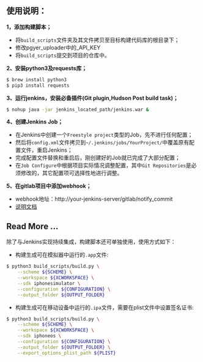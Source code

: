 ## 使用说明：

**1，添加构建脚本；**

- 将`build_scripts`文件夹及其文件拷贝至目标构建代码库的根目录下；
- 修改pgyer_uploader中的_API_KEY
- 将`build_scripts`提交到项目的仓库中。

**2、安装python3及requests库；**

```bash
$ brew install python3
$ pip3 install requests
```

**3、运行jenkins，安装必备插件(Git plugin,Hudson Post build task)；**

```bash
$ nohup java -jar jenkins_located_path/jenkins.war &
```

**4、创建Jenkins Job；**

- 在Jenkins中创建一个`Freestyle project`类型的Job，先不进行任何配置；
- 然后将`config.xml`文件拷贝到`~/.jenkins/jobs/YourProject/`中覆盖原有配置文件，重启Jenkins；
- 完成配置文件替换和重启后，刚创建好的Job就已完成了大部分配置；
- 在`Job Configure`中根据项目实际情况调整配置，其中`Git Repositories`是必须修改的，其它配置项可选择性地进行调整。

**5、在gitlab项目中添加webhook；**

- webhook地址：http://your-jenkins-server/gitlab/notify_commit
- [说明文档](http://note.youdao.com/groupshare/?token=186C10BBE6DA46A1949DD139EF7EF8B0&gid=209446)

## Read More ...

除了与Jenkins实现持续集成，构建脚本还可单独使用，使用方式如下：

- 构建生成可在模拟器中运行的`.app`文件:

```bash
$ python3 build_scripts/build.py \
    --scheme ${SCHEME} \
    --workspace ${XCWORKSPACE} \
    --sdk iphonesimulator \
    --configuration ${CONFIGURATION} \
    --output_folder ${OUTPUT_FOLDER}
```

- 构建生成可在移动设备中运行的`.ipa`文件，需要在plist文件中设置签名证书:

```bash
$ python3 build_scripts/build.py \
    --scheme ${SCHEME} \
    --workspace ${XCWORKSPACE} \
    --sdk iphoneos \
    --configuration ${CONFIGURATION} \
    --output_folder ${OUTPUT_FOLDER} \
    --export_options_plist_path ${PLIST}
```
